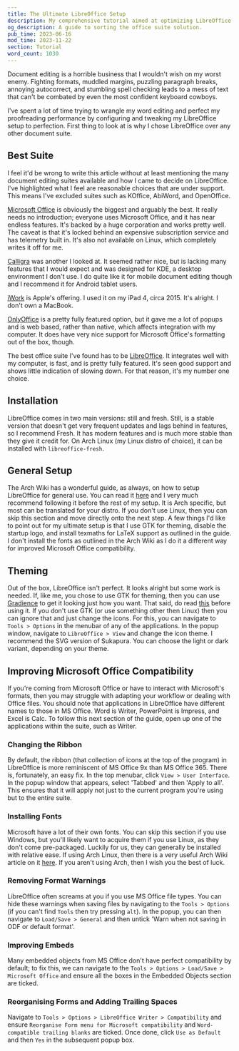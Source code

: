 ```yaml
---
title: The Ultimate LibreOffice Setup
description: My comprehensive tutorial aimed at optimizing LibreOffice to match the functionality of Microsoft Office. Elevate your document editing experience with tips, tools, and enhancements for seamless and efficient productivity.
og_description: A guide to sorting the office suite solution.
pub_time: 2023-06-16
mod_time: 2023-11-22
section: Tutorial
word_count: 1030
---
```


Document editing is a horrible business that I wouldn't wish on my worst enemy. Fighting formats, muddled margins, puzzling paragraph breaks, annoying autocorrect, and stumbling spell checking leads to a mess of text that can't be combated by even the most confident keyboard cowboys.

I've spent a lot of time trying to wrangle my word editing and perfect my proofreading performance by configuring and tweaking my LibreOffice setup to perfection. First thing to look at is why I chose LibreOffice over any other document suite.

## Best Suite

I feel it'd be wrong to write this article without at least mentioning the many document editing suites available and how I came to decide on LibreOffice. I've highlighted what I feel are reasonable choices that are under support. This means I've excluded suites such as KOffice, AbiWord, and OpenOffice.

[Microsoft Office](https://www.office.com) is obviously the biggest and arguably the best. It really needs no introduction; everyone uses Microsoft Office, and it has near endless features. It's backed by a huge corporation and works pretty well. The caveat is that it's locked behind an expensive subscription service and has telemetry built in. It's also not available on Linux, which completely writes it off for me.

[Calligra](https://calligra.org) was another I looked at. It seemed rather nice, but is lacking many features that I would expect and was designed for KDE, a desktop environment I don't use. I do quite like it for mobile document editing though and I recommend it for Android tablet users.

[iWork](https://www.apple.com/iwork) is Apple's offering. I used it on my iPad 4, circa 2015. It's alright. I don't own a MacBook.

[OnlyOffice](https://www.onlyoffice.com) is a pretty fully featured option, but it gave me a lot of popups and is web based, rather than native, which affects integration with my computer. It does have very nice support for Microsoft Office's formatting out of the box, though.

The best office suite I've found has to be [LibreOffice](https://www.libreoffice.org). It integrates well with my computer, is fast, and is pretty fully featured. It's seen good support and shows little indication of slowing down. For that reason, it's my number one choice.

## Installation

LibreOffice comes in two main versions: still and fresh. Still, is a stable version that doesn't get very frequent updates and lags behind in features, so I recommend Fresh. It has modern features and is much more stable than they give it credit for. On Arch Linux (my Linux distro of choice), it can be installed with `libreoffice-fresh`.

## General Setup

The Arch Wiki has a wonderful guide, as always, on how to setup LibreOffice for general use. You can read it [here](https://wiki.archlinux.org/title/LibreOffice) and I very much recommend following it before the rest of my setup. It is Arch specific, but most can be translated for your distro. If you don't use Linux, then you can skip this section and move directly onto the next step. A few things I'd like to point out for my ultimate setup is that I use GTK for theming, disable the startup logo, and install texmaths for LaTeX support as outlined in the guide. I don't install the fonts as outlined in the Arch Wiki as I do it a different way for improved Microsoft Office compatibility.

## Theming

Out of the box, LibreOffice isn't perfect. It looks alright but some work is needed. If, like me, you chose to use GTK for theming, then you can use [Gradience](https://gradienceteam.github.io) to get it looking just how you want. That said, do read [this](https://stopthemingmy.app) before using it. If you don't use GTK (or use something other then Linux) then you can ignore that and just change the icons. For this, you can navigate to `Tools > Options` in the menubar of any of the applications. In the popup window, navigate to `LibreOffice > View` and change the icon theme. I recommend the SVG version of Sukapura. You can choose the light or dark variant, depending on your theme.

## Improving Microsoft Office Compatibility

If you're coming from Microsoft Office or have to interact with Microsoft's formats, then you may struggle with adapting your workflow or dealing with Office files. You should note that applications in LibreOffice have different names to those in MS Office. Word is Writer, PowerPoint is Impress, and Excel is Calc. To follow this next section of the guide, open up one of the applications within the suite, such as Writer.

### Changing the Ribbon

By default, the ribbon (that collection of icons at the top of the program) in LibreOffice is more reminiscent of MS Office 9x than MS Office 365. There is, fortunately, an easy fix. In the top menubar, click `View > User Interface`. In the popup window that appears, select 'Tabbed' and then 'Apply to all'. This ensures that it will apply not just to the current program you're using but to the entire suite.

### Installing Fonts

Microsoft have a lot of their own fonts. You can skip this section if you use Windows, but you'll likely want to acquire them if you use Linux, as they don't come pre-packaged. Luckily for us, they can generally be installed with relative ease. If using Arch Linux, then there is a very useful Arch Wiki article on it [here](https://wiki.archlinux.org/title/Microsoft_fonts). If you aren't using Arch, then I wish you the best of luck.

### Removing Format Warnings

LibreOffice often screams at you if you use MS Office file types. You can hide these warnings when saving files by navigating to the `Tools > Options` (if you can't find `Tools` then try pressing `alt`). In the popup, you can then navigate to `Load/Save > General` and then untick 'Warn when not saving in ODF or default format'.

### Improving Embeds

Many embedded objects from MS Office don't have perfect compatibility by default; to fix this, we can navigate to the `Tools > Options > Load/Save > Microsoft Office` and ensure all the boxes in the Embedded Objects section are ticked.

### Reorganising Forms and Adding Trailing Spaces

Navigate to `Tools > Options > LibreOffice Writer > Compatibility` and ensure `Reorganise Form menu for Microsoft compatibility` and `Word-compatible trailing blanks` are ticked. Once done, click `Use as Default` and then `Yes` in the subsequent popup box.

